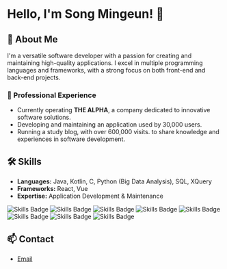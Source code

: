 # Hello, I'm Song Mingeun! 👋

## 🚀 About Me
I'm a versatile software developer with a passion for creating and maintaining high-quality applications. I excel in multiple programming languages and frameworks, with a strong focus on both front-end and back-end projects.

### 💼 Professional Experience
- Currently operating **THE ALPHA**, a company dedicated to innovative software solutions.
- Developing and maintaining an application used by 30,000 users.
- Running a study blog, with over 600,000 visits. to share knowledge and experiences in software development.

## 🛠 Skills
- **Languages:** Java, Kotlin, C, Python (Big Data Analysis), SQL, XQuery
- **Frameworks:** React, Vue
- **Expertise:** Application Development & Maintenance

![Skills Badge](https://img.shields.io/badge/Java-ED8B00?style=for-the-badge&logo=java&logoColor=white)
![Skills Badge](https://img.shields.io/badge/Kotlin-0095D5?style=for-the-badge&logo=kotlin&logoColor=white)
![Skills Badge](https://img.shields.io/badge/C-00599C?style=for-the-badge&logo=c&logoColor=white)
![Skills Badge](https://img.shields.io/badge/Python-3776AB?style=for-the-badge&logo=python&logoColor=white)
![Skills Badge](https://img.shields.io/badge/SQL-4479A1?style=for-the-badge&logo=postgresql&logoColor=white)
![Skills Badge](https://img.shields.io/badge/XQuery-FF6600?style=for-the-badge&logo=xml&logoColor=white)
![Skills Badge](https://img.shields.io/badge/React-61DAFB?style=for-the-badge&logo=react&logoColor=white)
![Skills Badge](https://img.shields.io/badge/Vue-4FC08D?style=for-the-badge&logo=vue.js&logoColor=white)

## 📫 Contact
- [Email](recthealpha@gmail.com)

